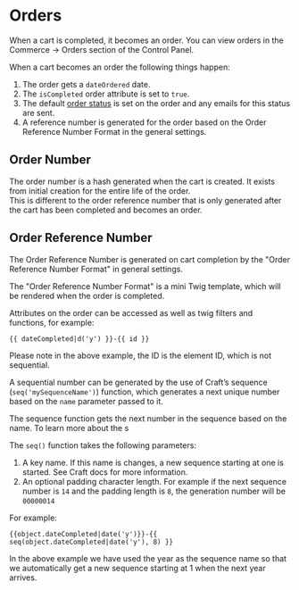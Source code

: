 # Orders

When a cart is completed, it becomes an order. You can view orders in the Commerce → Orders section of the Control Panel. 

When a cart becomes an order the following things happen:

1) The order gets a `dateOrdered` date.
2) The `isCompleted` order attribute is set to `true`.
3) The default [order status](custom-order-statuses.md) is set on the order and any emails for this status are sent.
4) A reference number is generated for the order based on the Order Reference Number Format in the general settings.

## Order Number

The order number is a hash generated when the cart is created. It exists from initial creation for the entire life of the order.  
This is different to the order reference number that is only generated after the cart has been completed and becomes an order. 

## Order Reference Number

The Order Reference Number is generated on cart completion by the "Order Reference Number Format" in general settings.

The "Order Reference Number Format" is a mini Twig template, which will be rendered when the order is completed.

Attributes on the order can be accessed as well as twig filters and functions, for example:

```twig
{{ dateCompleted|d('y') }}-{{ id }}
```

Please note in the above example, the ID is the element ID, which is not sequential.

A sequential number can be generated by the use of Craft’s sequence (`seq('mySequenceName')`) function, which generates a next unique number based on the `name` parameter passed to it.

The sequence function gets the next number in the sequence based on the name. To learn more about the s

The `seq()` function takes the following parameters:

1. A key name. If this name is changes, a new sequence starting at one is started. See Craft docs for more information.
2. An optional padding character length. For example if the next sequence number is `14` and the padding length is `8`, the generation number will be `00000014` 

For example:
```twig
{{object.dateCompleted|date('y')}}-{{ seq(object.dateCompleted|date('y'), 8) }}
```
In the above example we have used the year as the sequence name so that we automatically get a new sequence starting at 1 when the next year arrives.

